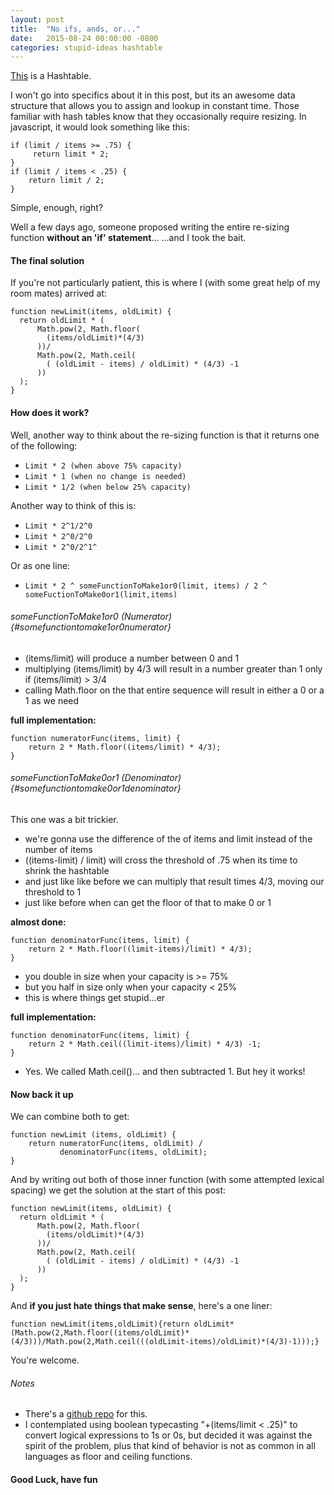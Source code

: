 ```yaml
---
layout: post
title:  "No ifs, ands, or..."
date:   2015-08-24 00:00:00 -0800
categories: stupid-ideas hashtable
---
```


[This](https://en.wikipedia.org/wiki/Hash_table) is a Hashtable.

I won't go into specifics about it in this post, but its an awesome data structure that allows you to assign and lookup in constant time. Those familiar with hash tables know that they occasionally require resizing. In javascript, it would look something like this:

    if (limit / items >= .75) {
         return limit * 2;
    }
    if (limit / items < .25) {
        return limit / 2;
    }

Simple, enough, right?

Well a few days ago, someone proposed writing the entire re-sizing
function **without an 'if' statement**... ...and I took the bait.

#### The final solution

If you're not particularly patient, this is where I (with some great help of my room mates) arrived at:

    function newLimit(items, oldLimit) {
      return oldLimit * (
          Math.pow(2, Math.floor(
            (items/oldLimit)*(4/3)
          ))/
          Math.pow(2, Math.ceil(
            ( (oldLimit - items) / oldLimit) * (4/3) -1
          ))
      );
    }

#### How does it work?

Well, another way to think about the re-sizing function is that it
returns one of the following:

* `Limit * 2 (when above 75% capacity)`
* `Limit * 1 (when no change is needed)`
* `Limit * 1/2 (when below 25% capacity)`

Another way to think of this is:

* `Limit * 2^1/2^0`
* `Limit * 2^0/2^0`
* `Limit * 2^0/2^1^`

Or as one line:

* `Limit * 2 ^ someFunctionToMake1or0(limit, items) / 2 ^ someFuctionToMake0or1(limit,items)`

###### someFunctionToMake1or0 (Numerator) {#somefunctiontomake1or0numerator}

* (items/limit) will produce a number between 0 and 1
* multiplying (items/limit) by 4/3 will result in a number greater
    than 1 only if (items/limit) &gt; 3/4
* calling Math.floor on the that entire sequence will result in either
    a 0 or a 1 as we need

**full implementation:**

    function numeratorFunc(items, limit) {
        return 2 * Math.floor((items/limit) * 4/3);
    }

###### someFunctionToMake0or1 (Denominator) {#somefunctiontomake0or1denominator}

This one was a bit trickier.

* we're gonna use the difference of the of items and limit instead of
    the number of items
* ((items-limit) / limit) will cross the threshold of .75 when its
    time to shrink the hashtable
* and just like like before we can multiply that result times 4/3,
    moving our threshold to 1
* just like before when can get the floor of that to make 0 or 1

**almost done:**

    function denominatorFunc(items, limit) {
        return 2 * Math.floor((limit-items)/limit) * 4/3);
    }

* you double in size when your capacity is &gt;= 75%
* but you half in size only when your capacity &lt; 25%
* this is where things get stupid...er

**full implementation:**

    function denominatorFunc(items, limit) {
        return 2 * Math.ceil((limit-items)/limit) * 4/3) -1;
    }

* Yes. We called Math.ceil()... and then subtracted 1. But hey it
    works!

#### Now back it up

We can combine both to get:

    function newLimit (items, oldLimit) {
        return numeratorFunc(items, oldLimit) / 
               denominatorFunc(items, oldLimit);
    }

And by writing out both of those inner function (with some attempted
lexical spacing) we get the solution at the start of this post:

    function newLimit(items, oldLimit) {
      return oldLimit * (
          Math.pow(2, Math.floor(
            (items/oldLimit)*(4/3)
          ))/
          Math.pow(2, Math.ceil(
            ( (oldLimit - items) / oldLimit) * (4/3) -1
          ))
      );
    }

And **if you just hate things that make sense**, here's a one liner:

    function newLimit(items,oldLimit){return oldLimit*(Math.pow(2,Math.floor((items/oldLimit)*(4/3)))/Math.pow(2,Math.ceil(((oldLimit-items)/oldLimit)*(4/3)-1)));}

You're welcome.

###### Notes

* There's a [github repo](https://github.com/JTKnox91/no-if-resize) for this.
* I contemplated using boolean typecasting "+(items/limit &lt; .25)" to convert logical expressions to 1s or 0s, but decided it was against the spirit of the problem, plus that kind of behavior is not as common in all languages as floor and ceiling functions.

#### Good Luck, have fun